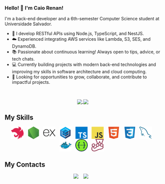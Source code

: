 ### Hello! 👋 I'm Caio Renan!

I'm a back-end developer and a 6th-semester Computer Science student at Universidade Salvador.
- 🚀 I develop RESTful APIs using Node.js, TypeScript, and NestJS.
- ☁️ Experienced integrating AWS services like Lambda, S3, SES, and DynamoDB.
- 📚 Passionate about continuous learning! Always open to tips, advice, or tech chats.
- 💻 Currently building projects with modern back-end technologies and improving my skills in software architecture and cloud computing.
- 🤝 Looking for opportunities to grow, collaborate, and contribute to impactful projects.
<br>
<p align="center">
  <a href="https://github.com/anuraghazra/github-readme-stats.vercel.app">
    <img
      align="center"
      height="165"
      src="https://github-readme-stats.vercel.app/api?username=Caio-Renan&show_icons=true&theme=tokyonight&include_all_commits=true&count_private=true"
    />
  </a>
  <a href="https://github.com/anuraghazra/github-readme-stats.vercel.app">
    <img
      align="center"
      src="https://github-readme-stats.vercel.app/api/top-langs/?username=Caio-Renan&layout=compact&langs_count=7&theme=tokyonight"
    />
  </a>
</p>

## My Skills  

<div align="center">
  <img align="center" alt="NestJS" height="40" width="40" src="https://raw.githubusercontent.com/devicons/devicon/master/icons/nestjs/nestjs-original.svg">&nbsp;&nbsp;
  <img align="center" alt="Node.js" height="40" width="40" src="https://raw.githubusercontent.com/devicons/devicon/master/icons/nodejs/nodejs-original.svg">&nbsp;&nbsp;
  <img align="center" alt="Express" height="40" width="40" src="https://raw.githubusercontent.com/devicons/devicon/master/icons/express/express-original.svg">&nbsp;&nbsp;
  <img align="center" alt="Sequelize" height="40" width="40" src="https://raw.githubusercontent.com/devicons/devicon/master/icons/sequelize/sequelize-original.svg">&nbsp;&nbsp;
  <img align="center" alt="TypeScript" height="40" width="40" src="https://raw.githubusercontent.com/devicons/devicon/master/icons/typescript/typescript-original.svg">&nbsp;&nbsp;
  <img align="center" alt="JavaScript" height="40" width="40" src="https://raw.githubusercontent.com/devicons/devicon/master/icons/javascript/javascript-original.svg">&nbsp;&nbsp;
  <img align="center" alt="HTML" height="40" width="40" src="https://raw.githubusercontent.com/devicons/devicon/master/icons/html5/html5-original.svg">&nbsp;&nbsp;
  <img align="center" alt="CSS" height="40" width="40" src="https://raw.githubusercontent.com/devicons/devicon/master/icons/css3/css3-original.svg">&nbsp;&nbsp;
  <img align="center" alt="MySQL" height="40" width="40" src="https://raw.githubusercontent.com/devicons/devicon/master/icons/mysql/mysql-original.svg">&nbsp;&nbsp;
  <img align="center" alt="Docker" height="40" width="40" src="https://raw.githubusercontent.com/devicons/devicon/master/icons/docker/docker-original.svg">&nbsp;&nbsp;
  <img align="center" alt="Swagger" height="40" width="40" src="https://raw.githubusercontent.com/devicons/devicon/master/icons/swagger/swagger-original.svg">&nbsp;&nbsp;
  <img align="center" alt="Jest" height="40" width="40" src="https://raw.githubusercontent.com/devicons/devicon/master/icons/jest/jest-plain.svg">&nbsp;&nbsp;
</div>


## My Contacts
  
<div align="center"> 
  <a href = "mailto:
caiorenan016@gmail.com"><img src="https://img.shields.io/badge/-Gmail-%23333?style=for-the-badge&logo=gmail&logoColor=white" target="_blank"></a>
  &nbsp;&nbsp;
  <a href="https://www.linkedin.com/in/caiorsantos-dev/" target="_blank"><img src="https://img.shields.io/badge/-LinkedIn-%230077B5?style=for-the-badge&logo=linkedin&logoColor=white" target="_blank"></a>
  &nbsp;&nbsp;
</div>
